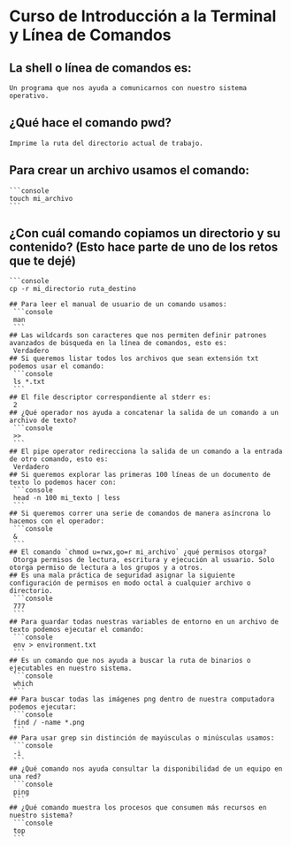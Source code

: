 # Curso de Introducción a la Terminal y Línea de Comandos

## La shell o línea de comandos es:
    Un programa que nos ayuda a comunicarnos con nuestro sistema operativo.
## ¿Qué hace el comando pwd?
    Imprime la ruta del directorio actual de trabajo.
## Para crear un archivo usamos el comando:
    ```console
    touch mi_archivo
    ```
## ¿Con cuál comando copiamos un directorio y su contenido? (Esto hace parte de uno de los retos que te dejé)
    ```console
    cp -r mi_directorio ruta_destino
   ```
## Para leer el manual de usuario de un comando usamos:
    ```console
    man
    ```
## Las wildcards son caracteres que nos permiten definir patrones avanzados de búsqueda en la línea de comandos, esto es:
    Verdadero
## Si queremos listar todos los archivos que sean extensión txt podemos usar el comando:
    ```console
    ls *.txt
    ```
## El file descriptor correspondiente al stderr es:
    2
## ¿Qué operador nos ayuda a concatenar la salida de un comando a un archivo de texto?
    ```console
    >>
    ```
## El pipe operator redirecciona la salida de un comando a la entrada de otro comando, esto es:
    Verdadero
## Si queremos explorar las primeras 100 líneas de un documento de texto lo podemos hacer con:
    ```console
    head -n 100 mi_texto | less
    ```
## Si queremos correr una serie de comandos de manera asíncrona lo hacemos con el operador:
    ```console
    &
    ```
## El comando `chmod u=rwx,go=r mi_archivo` ¿qué permisos otorga?
    Otorga permisos de lectura, escritura y ejecución al usuario. Solo otorga permiso de lectura a los grupos y a otros.
## Es una mala práctica de seguridad asignar la siguiente configuración de permisos en modo octal a cualquier archivo o directorio.
    ```console
    777
    ```
## Para guardar todas nuestras variables de entorno en un archivo de texto podemos ejecutar el comando:
    ```console
    env > environment.txt
    ```
## Es un comando que nos ayuda a buscar la ruta de binarios o ejecutables en nuestro sistema.
    ```console
    which
    ```
## Para buscar todas las imágenes png dentro de nuestra computadora podemos ejecutar:
    ```console
    find / -name *.png
    ```
## Para usar grep sin distinción de mayúsculas o minúsculas usamos:
    ```console
    -i
    ```
## ¿Qué comando nos ayuda consultar la disponibilidad de un equipo en una red?
    ```console
    ping
    ```
## ¿Qué comando muestra los procesos que consumen más recursos en nuestro sistema?
    ```console
    top
    ```